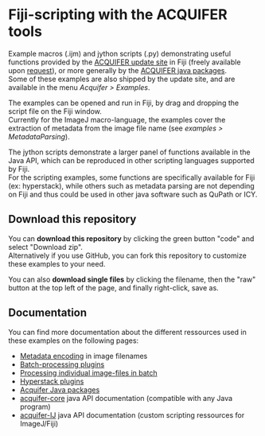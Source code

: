 # Fiji-scripting with the ACQUIFER tools
Example macros (.ijm) and jython scripts (.py) demonstrating useful functions provided by the [ACQUIFER update site](https://www.acquifer.de/resources/acquifer-fiji-utilities/) in Fiji (freely available upon [request](https://www.acquifer.de/resources/acquifer-fiji-utilities/activate-update-site/)), or more generally by the [ACQUIFER java packages](https://www.acquifer.de/resources/acquifer-java-packages/).  
Some of these examples are also shipped by the update site, and are available in the menu *Acquifer > Examples*.  

The examples can be opened and run in Fiji, by drag and dropping the script file on the Fiji window.  
Currently for the ImageJ macro-language, the examples cover the extraction of metadata from the image file name (see *examples > MetadataParsing*).  

The jython scripts demonstrate a larger panel of functions available in the Java API, which can be reproduced in other scripting languages supported by Fiji.  
For the scripting examples, some functions are specifically available for Fiji (ex: hyperstack), while others such as metadata parsing are not depending on Fiji and thus could be used in other java software such as QuPath or ICY.


## Download this repository
You can __download this repository__ by clicking the green button "code" and select "Download zip".  
Alternatively if you use GitHub, you can fork this repository to customize these examples to your need.  

You can also __download single files__ by clicking the filename, then the "raw" button at the top left of the page, and finally right-click, save as.

## Documentation
You can find more documentation about the different ressources used in these examples on the following pages:
- [Metadata encoding](https://www.acquifer.de/metadata/) in image filenames
- [Batch-processing plugins](https://www.acquifer.de/fiji-batch-plugins/)
- [Processing individual image-files in batch](https://www.acquifer.de/batch-files/)
- [Hyperstack plugins](https://www.acquifer.de/hyperstack-fiji-plugins/)
- [Acquifer Java packages](https://www.acquifer.de/resources/acquifer-java-packages/)
- [acquifer-core](https://acquifer.github.io/acquifer-core/) java API documentation (compatible with any Java program)
- [acquifer-IJ](https://acquifer.github.io/acquifer-IJ/) java API documentation (custom scripting ressources for ImageJ/Fiji) 
